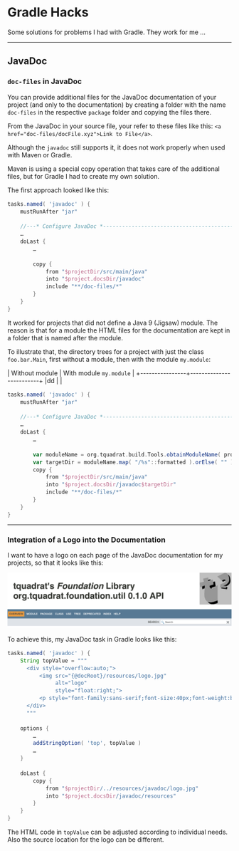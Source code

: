 # Gradle Hacks

Some solutions for problems I had with Gradle. They work for me …

* * * * *

## JavaDoc

### `doc-files` in JavaDoc

You can provide additional files for the JavaDoc documentation of your project (and only to the documentation) by creating a folder with the name `doc-files` in the respective `package` folder and copying the files there.

From the JavaDoc in your source file, your refer to these files like this: `<a href="doc-files/docFile.xyz">Link to File</a>`.

Although the `javadoc` still supports it, it does not work properly when used with Maven or Gradle.

Maven is using a special copy operation that takes care of the additional files, but for Gradle I had to create my own solution.

The first approach looked like this:

```groovy
tasks.named( 'javadoc' ) {
    mustRunAfter "jar"

    //---* Configure JavaDoc *-------------------------------------------------
    …
    doLast {
        …
    
        copy {
            from "$projectDir/src/main/java"
            into "$project.docsDir/javadoc"
            include "**/doc-files/*"
        }
    }
}
```
It worked for projects that did not define a Java 9 (Jigsaw) module. The reason is that for a module the HTML files for the documentation are kept in a folder that is named after the module.

To illustrate that, the directory trees for a project with just the class `foo.bar.Main`, first without a module, then with the module `my.module`:

| Without module | With module `my.module` |
+----------------+-------------------------+
|dd              |                         |


```groovy
tasks.named( 'javadoc' ) {
    mustRunAfter "jar"

    //---* Configure JavaDoc *-------------------------------------------------
    …
    doLast {
        …
    
        var moduleName = org.tquadrat.build.Tools.obtainModuleName( project.sourceSets.main )
        var targetDir = moduleName.map( "/%s"::formatted ).orElse( "" )
        copy {
            from "$projectDir/src/main/java"
            into "$project.docsDir/javadoc$targetDir"
            include "**/doc-files/*"
        }
    }
}
```

* * *

### Integration of a Logo into the Documentation

I want to have a logo on each page of the JavaDoc documentation for my projects, so that it looks like this:

![JavaDoc-PageHeader](JavaDoc-PageHeader.png)

To achieve this, my JavaDoc task in Gradle looks like this:

```groovy
tasks.named( 'javadoc' ) {
    String topValue = """
      <div style="overflow:auto;">
          <img src="{@docRoot}/resources/logo.jpg" 
               alt="logo"
               style="float:right;">
          <p style="font-family:sans-serif;font-size:40px;font-weight:bold;padding-left:30px;">My Library</p>      
      </div>
      """
      
    options {
        …
        addStringOption( 'top', topValue )
        …
    }

    doLast {
        copy {
            from "$projectDir/../resources/javadoc/logo.jpg"
            into "$project.docsDir/javadoc/resources"
        }
    }
}
```

The HTML code in `topValue` can be adjusted according to individual needs. Also the source location for the logo can be different.

